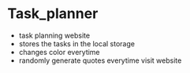 # Task_planner
- task planning website
- stores the tasks in the local storage
- changes color everytime
- randomly generate quotes everytime visit website

